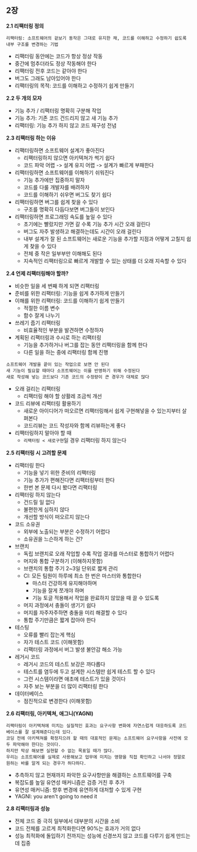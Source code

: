 ## 2장

**2.1 리팩터링 정의**

```
리팩터링: 소프트웨어의 겉보기 동작은 그대로 유지한 채, 코드를 이해하고 수정하기 쉽도록 내부 구조를 변경하는 기법
```

- 리팩터링 동안에는 코드가 항상 정상 작동
- 중간에 멈추더라도 정상 작동해야 한다
- 리팩터링 전후 코드는 같아야 한다
- 버그도 그래도 남아있어야 한다
- 리팩터링의 목적: 코드를 이해하고 수정하기 쉽게 만들기

**2.2 두 개의 모자**

- 기능 추가 / 리팩터링 명확히 구분해 작업
- 기능 추가: 기존 코드 건드리지 않고 새 기능 추가
- 리팩터링: 기능 추가 하지 않고 코드 재구성 전념

**2.3 리팩터링 하는 이유**

- 리팩터링하면 소프트웨어 설계가 좋아진다
  - 리팩터링하지 않으면 아키텍쳐가 썩기 쉽다
  - 코드 파악 어렵 -> 설계 유지 어렵 -> 설계가 빠르게 부패한다
- 리팩터링하면 소프트웨어를 이해하기 쉬워진다
  - 기능 추가에만 집중하지 말자
  - 코드를 다룰 개발자를 배려하자
  - 코드를 이해하기 쉬우면 버그도 찾기 쉽다
- 리팩터링하면 버그를 쉽게 찾을 수 있다
  - 구조를 명확히 다듬다보면 버그들이 보인다
- 리팩터링하면 프로그래밍 속도를 높일 수 있다
  - 초기에는 빨랐지만 가면 갈 수록 기능 추가 시간 오래 걸린다
  - 버그도 자주 발생하고 해결하는데도 시간이 오래 걸린다
  - 내부 설계가 잘 된 소프트웨어는 새로운 기능을 추가할 지점과 어떻게 고칠지 쉽게 찾을 수 있다
  - 전체 중 작은 일부부만 이해해도 된다
  - 지속적인 리팩터링으로 빠르게 개발할 수 있는 상태를 더 오래 지속할 수 있다

**2.4 언제 리팩터링해야 할까?**

- 비슷한 일을 세 번째 하게 되면 리팩터링
- 준비를 위한 리팩터링: 기능을 쉽게 추가하게 만들기
- 이해를 위한 리팩터링: 코드를 이해하기 쉽게 만들기
  - 적절한 이름 변수
  - 함수 잘게 나누기
- 쓰레기 줍기 리팩터링
  - 비효율적인 부분을 발견하면 수정하자
- 계획된 리팩터링과 수시로 하는 리팩터링
  - 기능을 추가하거나 버그를 잡는 동안 리팩터링을 함께 한다
  - 다른 일을 하는 중에 리팩터링 함께 진행
```
소프트웨어 개발을 끝이 있는 작업으로 보면 안 된다
새 기능이 필요할 때마다 소프트웨어는 이를 반영하기 위해 수정된다
새로 작성해 넣는 코드보다 기존 코드의 수정량이 큰 경우가 대체로 많다
```
- 오래 걸리는 리팩터링
  - 리팩터링 해야 할 상활레 조금씩 개선
- 코드 리뷰에 리팩터링 활용하기
  - 새로운 아이디어가 떠오르면 리팩터링해서 쉽게 구현해넣을 수 있는지부터 살펴본다
  - 코드리뷰는 코드 작성자와 함께 리뷰하는게 좋다
- 리팩터링하지 말아야 할 때
  - `리팩터링 < 새로구현`일 경우 리팩터링 하지 않는다

**2.5 리팩터링 시 고려할 문제**

- 리팩터링 한다
  - 기능을 넣기 위한 준비의 리팩터링
  - 기능 추가가 편해진다면 리팩터링부터 한다
  - 한번 본 문제 다시 봤다면 리팩터링
- 리팩터링 하지 않는다
  - 건드릴 일 없다
  - 불편한게 심하지 않다
  - 개선할 방식이 떠오르지 않는다
- 코드 소유권
  - 외부에 노출되는 부분은 수정하기 어렵다
  - 소유권을 느슨하게 하는 건?
- 브랜치
  - 독립 브랜치로 오래 작업할 수록 작업 결과를 마스터로 통합하기 어렵다
  - 머지와 통합 구분하기 (이해하지못함)
  - 브랜치의 통합 주기 2~3일 단위로 짧게 관리
  - CI: 모든 팀원이 하루에 최소 한 번은 마스터와 통합한다
    - 마스터 건강하게 유지해야하며
    - 기능을 잘게 쪼개야 하며
    - 기능 토글 적용해서 작업을 완료하지 않았을 때 끌 수 있도록
  - 머지 과정에서 충돌이 생기기 쉽다
  - 머지를 자주자주하면 충돌을 미리 해결할 수 있다
  - 통합 주기만큼은 짧게 잡아야 한다
 - 테스팅
   - 오류를 빨리 잡는게 핵심
   - 자가 테스트 코드 (이해못함)
   - 리팩터링 과정에서 버그 발생 불안감 해소 가능
- 레거시 코드
  - 레거시 코드의 테스트 보강은 까다롭다
  - 테스트를 염두에 두고 설계한 시스템만 쉽게 테스트 할 수 있다
  - 그런 시스템이라면 애초에 테스트가 있을 것이다
  - 자주 보는 부분을 더 많이 리팩터링 한다
- 데이터베이스 
  - 점진적으로 변경한다 (이해못함)

**2.6 리팩터링, 아키텍쳐, 애그니(YAGNI)**

```
리팩터링이 아키텍쳐에 미치는 실질적인 효과는 요구사항 변화에 자연스럽게 대응하도록 코드 베이스를 잘 설계해준다는데 있다.
코딩 전에 아키텍쳐를 확정지으려 할 때의 대표적인 문제는 소프트웨어 요구사항을 사전에 모두 파악해야 한다는 것이다. 
하지만 막상 해보면 실현할 수 없는 목표일 때가 많다.
우리는 소프트웨어를 실제로 사용해보고 업무에 미치는 영향을 직접 확인하고 나서야 정말로 원하는 바를 알게 되는 경우가 허다하다.
```
- 추측하지 않고 현재까지 파악한 요구사항만을 해결하는 소프트웨어를 구축
- 복잡도를 높일 유연성 매커니즘은 검증 거친 후 추가
- 유연성 매커니즘: 향후 변경에 유연하게 대처할 수 있게 구현
- YAGNI: you aren't going to need it

**2.8 리팩터링과 성능**

- 전체 코드 중 극히 일부에서 대부분의 시간을 소비
- 코드 전체를 고르게 최적화한다면 90%는 효과가 거의 없다
- 성능 최적화에 돌입하기 전까지는 성능에 신경쓰지 않고 코드를 다루기 쉽게 만드는 데 집중





